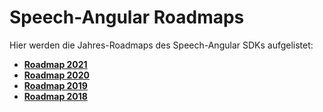 # Speech-Angular Roadmaps

Hier werden die Jahres-Roadmaps des Speech-Angular SDKs aufgelistet:


* **[Roadmap 2021](./Roadmap-2021.md)**
* **[Roadmap 2020](./Roadmap-2020.md)**
* **[Roadmap 2019](./Roadmap-2019.md)**
* **[Roadmap 2018](./Roadmap-2018.md)**
